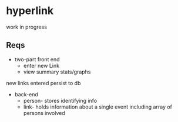 # hyperlink


work in progress



## Reqs
* two-part front end
  * enter new Link
  * view summary stats/graphs
  
new links entered persist to db

* back-end
  * person- stores identifying info
  * link- holds information about a single event including array of persons involved
